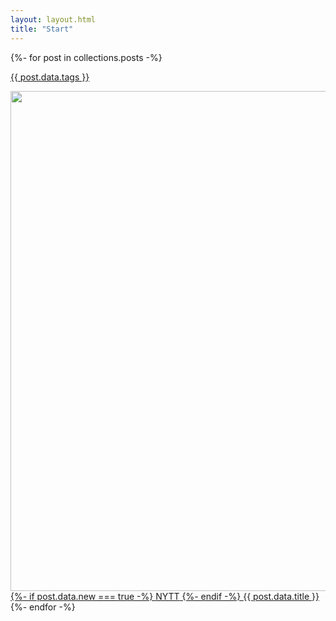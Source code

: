 ```yaml
---
layout: layout.html
title: "Start"
---
```


<div class="mainContent">
{%- for post in collections.posts -%}
    <a href="{{ post.url }}">
        <div class="articleCard">
            <p class="category">{{ post.data.tags }}</p>
            <img src="{{ image }}" width="800">
            <div class="articleText">
                {%- if post.data.new === true -%}
                    <span class="breaking">NYTT</span>
                {%- endif -%}
                <span class="articleHeading">{{ post.data.title }}</span>
            </div>
        </div>
    </a>
{%- endfor -%}
</div>